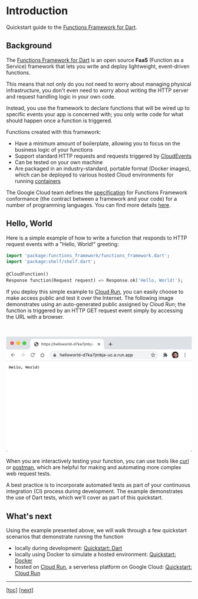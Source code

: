 # Introduction

Quickstart guide to the [Functions Framework for Dart].

## Background

The [Functions Framework for Dart] is an open source **FaaS** (Function as a
Service) framework that lets you write and deploy lightweight, event-driven
functions.

This means that not only do you not need to worry about managing physical
infrastructure, you don't even need to worry about writing the HTTP server and
request handling logic in your own code.

Instead, you use the framework to declare functions that will be wired up to
specific events your app is concerned with; you only write code for what should
happen once a function is triggered.

Functions created with this framework:

- Have a minimum amount of boilerplate, allowing you to focus on the business
  logic of your functions
- Support standard HTTP requests and requests triggered by [CloudEvents]
- Can be tested on your own machine
- Are packaged in an industry-standard, portable format (Docker images), which
  can be deployed to various hosted Cloud environments for running [containers]

The Google Cloud team defines the [specification] for Functions Framework
conformance (the contract between a framework and your code) for a number of
programming languages. You can find more details [here].

## Hello, World

Here is a simple example of how to write a function that responds to HTTP
request events with a "Hello, World!" greeting:

```dart
import 'package:functions_framework/functions_framework.dart';
import 'package:shelf/shelf.dart';

@CloudFunction()
Response function(Request request) => Response.ok('Hello, World!');
```

If you deploy this simple example to [Cloud Run], you can easily choose to make
access public and test it over the Internet. The following image demonstrates
using an auto-generated public assigned by Cloud Run; the function is triggered
by an HTTP GET request event simply by accessing the URL with a browser.

<br>

![img.png](quickstarts/assets/helloworld-browser.png)

When you are interactively testing your function, you can use tools like [curl]
or [postman], which are helpful for making and automating more complex web
request tests.

A best practice is to incorporate automated tests as part of your continuous
integration (CI) process during development. The example demonstrates the
use of Dart tests, which we'll cover as part of this quickstart.

## What's next

Using the example presented above, we will walk through a few quickstart
scenarios that demonstrate running the function

- locally during development: [Quickstart: Dart](quickstarts/01-quickstart-dart.md)
- locally using Docker to simulate a hosted environment: [Quickstart: Docker](quickstarts/02-quickstart-docker.md)
- hosted on [Cloud Run], a serverless platform on Google Cloud: [Quickstart: Cloud Run](quickstarts/03-quickstart-cloudrun.md)

---

[[toc]](README.md) [[next]](quickstarts/01-quickstart-dart.md)

<!-- reference links -->
[cloud run]: https://cloud.google.com/run
[containers]: https://www.docker.com/resources/what-container
[cloudevents]: https://cloudevents.io/
[curl]: https://curl.se/docs/manual.html
[functions framework for dart]: https://github.com/GoogleCloudPlatform/functions-framework-dart
[here]: https://github.com/GoogleCloudPlatform/functions-framework
[postman]: https://www.postman.com/product/api-client/
[specification]: https://github.com/GoogleCloudPlatform/functions-framework
